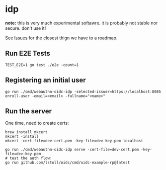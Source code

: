 # idp

**note:** this is very much experimental softawre. it is probably not stable nor secure. don't use it!

See [Issues](/../../issues) for the closest thign we have to a roadmap.

## Run E2E Tests

`TEST_E2E=1 go test ./e2e -count=1`

## Registering an initial user

```
go run ./cmd/webauthn-oidc-idp -selected-issuer=https://localhost:8085 enroll-user -email=<email> -fullname="<name>"
```

## Run the server

One time, need to create certs:

```
brew install mkcert
mkcert -install
mkcert -cert-file=dev-cert.pem -key-file=dev-key.pem localhost
```

```
go run ./cmd/webauthn-oidc-idp serve -cert-file=dev-cert.pem -key-file=dev-key.pem
# test the auth flow:
go run github.com/lstoll/oidc/cmd/oidc-example-rp@latest
```
